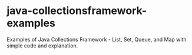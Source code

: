 # java-collectionsframework-examples
Examples of Java Collections Framework - List, Set, Queue, and Map with simple code and explanation.
